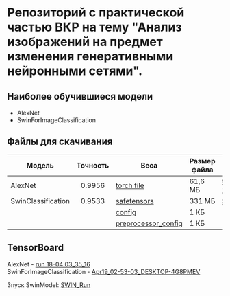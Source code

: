 # Репозиторий с практической частью ВКР на тему "Анализ изображений на предмет изменения генеративными нейронными сетями".

## Наиболее обучившиеся модели
- AlexNet
- SwinForImageClassification

## Файлы для скачивания
| Модель | Точность | Веса | Размер файла | Jupiter Notebook |
| -------- | :--------: | -------- | -------- | -------- |
| AlexNet | 0.9956 | [torch file](https://drive.google.com/file/d/1_PlMxRq0cctZEuh_vuANuLNZ9U6Ly1eT/view?usp=sharing 'Google Drive') | 61,6 МБ | [training_4 copy 2](https://github.com/uzer037/graduation_work/blob/main/training_4%20copy%202.ipynb 'GitHub') |
| SwinClassification | 0.9533 | [safetensors](https://drive.google.com/file/d/193lZGgl7DJeRMpAiBk41jBLhZ9aTz18w/view?usp=sharing 'Google Drive') | 331 МБ | [SWIN_AutoTrain](https://github.com/uzer037/graduation_work/blob/main/SWIN_AutoTrain.ipynb 'GitHub') |
||| [config](https://drive.google.com/file/d/1OAWxx1u5KgecViUJKBeOPjqawOp_S8HC/view?usp=sharing 'Google Drive') | 1 КБ |
||| [preprocessor_config](https://drive.google.com/file/d/1iVqbXFMo__WVeX9AgtcDWhd0zfUG9aOt/view?usp=sharing 'Google Drive') | 1 КБ |

## TensorBoard
AlexNet - [run 18-04 03_35_16](https://github.com/uzer037/graduation_work/tree/main/run%2018-04%2003_35_16) \
SwinForImageClassification - [Apr19_02-53-03_DESKTOP-4G8PMEV](https://github.com/uzer037/graduation_work/tree/main/test_trainer/runs/Apr19_02-53-03_DESKTOP-4G8PMEV)

Зпуск SwinModel: [SWIN_Run](https://github.com/uzer037/graduation_work/blob/main/SWIN_Run.ipynb)
